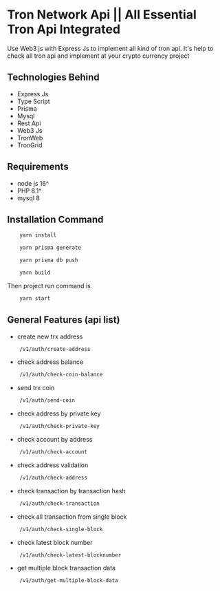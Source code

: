 # Tron Network Api || All Essential Tron Api Integrated 
Use Web3 js with Express Js to implement all kind of tron api. It's help to check all tron api and implement at your crypto currency project
## Technologies Behind
- Express Js
- Type Script
- Prisma
- Mysql
- Rest Api
- Web3 Js
- TronWeb
- TronGrid

## Requirements
- node js 16^
- PHP 8.1^
- mysql 8



## Installation Command
```bash
    yarn install
```
```bash
    yarn prisma generate
```
```bash
    yarn prisma db push
```
```bash
    yarn build
```

Then project run command is 
```bash
    yarn start
```

## General Features (api list)
- create new trx address
```bash
    /v1/auth/create-address
```
- check address balance
```bash
    /v1/auth/check-coin-balance
```
- send trx coin
```bash
    /v1/auth/send-coin
```
- check address by private key
```bash
    /v1/auth/check-private-key
```
- check account by address
```bash
    /v1/auth/check-account
```
- check address validation
```bash
    /v1/auth/check-address
```
- check transaction by transaction hash
```bash
    /v1/auth/check-transaction
```
- check all transaction from single block
```bash
    /v1/auth/check-single-block
```
- check latest block number
```bash
    /v1/auth/check-latest-blocknumber
```
- get multiple block transaction data
```bash
    /v1/auth/get-multiple-block-data
```